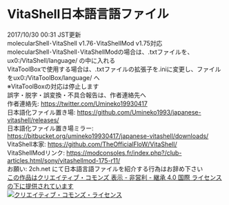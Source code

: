 # VitaShell日本語言語ファイル
2017/10/30 00:31 JST更新<br>
molecularShell･VitaShell v1.76･VitaShellMod v1.75対応<br>
molecularShell･VitaShell･VitaShellModの場合は、.txtファイルを、ux0:/VitaShell/language/ の中に入れる<br>
VitaToolBoxで使用する場合は、.txtファイルの拡張子を.iniに変更し、ファイルをux0:/VitaToolBox/language/ へ<br>
※VitaToolBoxの対応は停止します<br>
誤字・脱字・誤変換・不具合報告は、作者連絡先へ<br>
作者連絡先: https://twitter.com/Umineko19930417<br>
日本語化ファイル置き場: https://github.com/Umineko1993/japanese-vitashell/releases/<br>
日本語化ファイル置き場ミラー: https://bitbucket.org/umineko19930417/japanese-vitashell/downloads/<br>
VitaShell本家: https://github.com/TheOfficialFloW/VitaShell/<br>
VitaShellModリンク: https://modconsoles.fr/index.php?/club-articles.html/sony/vitashellmod-175-r11/<br>
お願い: 2ch.net にて日本語言語ファイルを紹介する行為はお辞め下さい<br>
 <a rel = "license" href = "https://creativecommons.org/licenses/by-nc-sa/4.0/">この作品はクリエイティブ・コモンズ 表示 - 非営利 - 継承 4.0 国際 ライセンスの下に提供されています</a><br>
<a rel = "license" href="https://creativecommons.org/licenses/by-nc-sa/4.0/">
<img alt = "クリエイティブ・コモンズ・ライセンス" style = "border-width:0" src = "https://i.creativecommons.org/l/by-nc-sa/4.0/88x31.png" /></a>